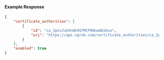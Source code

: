 <!-- Code generated for API Clients. DO NOT EDIT. -->

#### Example Response

```json
{
	"certificate_authorities": [
		{
			"id": "ca_2pnsJvbVnOk9STMCP8NnwADiKuo",
			"uri": "https://api.ngrok.com/certificate_authorities/ca_2pnsJvbVnOk9STMCP8NnwADiKuo"
		}
	],
	"enabled": true
}
```
